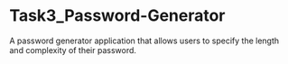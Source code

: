 # Task3_Password-Generator
A password generator application that allows users to specify the length and complexity of their password.
